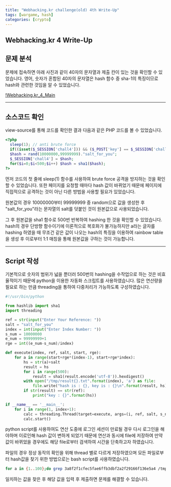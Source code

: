 ```yaml
---
title: "Webhacking.kr challenge(old) 4th Write-Up"
tags: [wargame, hash]
categories: [crypto]
---
```


Webhacking.kr 4 Write-Up
------------------------

## **문제 분석**

문제에 접속하면 아래 사진과 같이 40자의 문자열과 제출 칸이 있는 것을 확인할 수 있었습니다. 영어, 숫자가 혼합된 40자의 문자열은 hash 함수 중 sha-1의 특징이므로 hash와 관련한 것임을 알 수 있었습니다.

[!Webhacking.kr_4_Main](https://raw.githubusercontent.com/Jun-Project-LAB/Jun-Project-LAB.github.io/main/_image/webhacking_kr_4_main.png)

* * *

## **소스코드 확인**

view-source를 통해 코드를 확인한 결과 다음과 같은 PHP 코드를 볼 수 있었습니다.

```php
<?php
  sleep(1); // anti brute force
  if((isset($_SESSION['chall4'])) && ($_POST['key'] == $_SESSION['chall4'])) solve(4);
  $hash = rand(10000000,99999999)."salt_for_you";
  $_SESSION['chall4'] = $hash;
  for($i=0;$i<500;$i++) $hash = sha1($hash);
?>
```

먼저 코드의 첫 줄에 sleep(1) 함수를 사용하여 brute force 공격을 방지하는 것을 확인할 수 있었습니다. 또한 페이지를 요청할 때마다 hash 값이 바뀌었기 때문에 페이지에 직접적으로 공격하는 것이 아닌 다른 방법을 사용할 필요가 있었습니다.

원본값의 경우 10000000부터 99999999 중 random으로 값을 생성한 후 "salt_for_you"라는 문자열의 salt를 덧붙인 것이 원본값으로 사용되었습니다.

그 후 원본값을 sha1 함수로 500번 반복하여 hashing 한 것을 확인할 수 있었습니다. hash의 경우 단방향 함수이기에 이론적으로 복호화가 불가능하지만 a라는 글자를 hashing 하였을 때 무조건 같은 값이 나오는 hash의 특징을 이용하여 rainbow table을 생성 후 이로부터 1:1 매칭을 통해 원본값을 구하는 것이 가능합니다.

* * *

## **Script 작성**

기본적으로 숫자의 범위가 넓을 뿐더러 500번의 hashing을 수작업으로 하는 것은 비효율적이기 때문에 python을 이용한 자동화 스크립트를 사용하였습니다. 많은 연산량을 필요로 하는 만큼 threading을 통하여 다중처리가 가능하도록 구성하였습니다.

```python
#!/usr/bin/python

from hashlib import sha1
import threading

ref = str(input("Enter Your Reference: "))
salt = "salt_for_you"
index = int(input("Enter Index Number: "))
s_num = 10000000
e_num = 99999999+1
rge = int((e_num-s_num)/index)

def execute(index, ref, salt, start, rge):
    for a in range(start+rge*(index-1), start+rge*index):
        hs = str(a)+salt
        result = hs
        for i in range(500):
            result = sha1(result.encode('utf-8')).hexdigest()
        with open("/tmp/result{}.txt".format(index), 'a') as file:
            file.write("hash is : {}, key is : {}\n".format(result, hs))
        if str(result) == str(ref):
            print("key : {}".format(hs))

if __name__ == '__main__':
    for i in range(1, index+1):
        calc = threading.Thread(target=execute, args=(i, ref, salt, s_num, rge))
        calc.start()
```

python script를 사용하여도 연산 도중에 로그인 세션이 만료될 경우 다시 로그인을 해야하며 이로인해 hash 값이 변하게 되었기 때문에 연산과 동시에 file에 저장하여 만약 값이 바뀌었을 경우에도 해당 file로부터 검색하여 시간을 단축하고자 하였습니다.

파일의 경우 정상 동작의 확인을 위해 thread 별로 다르게 저장하였으며 모든 파일로부터 hash값을 찾기 위한 방법으로는 bash script를 사용하였습니다.

```bash
for a in {1..100};do grep 3a8f2f1cfec5fae6ffb3dbf2a2f29166f136e5a4 /tmp/result$a.txt;done
```

일치하는 값을 찾은 후 해당 값을 입력 후 제출하면 문제를 해결할 수 있습니다.

